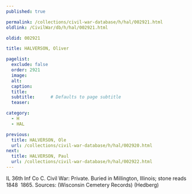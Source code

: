 ```yaml
---
published: true

permalink: /collections/civil-war-database/h/hal/002921.html
oldlink: /CivilWar/db/h/hal/002921.html

oldid: 002921

title: HALVERSON, Oliver

pagelist:
  exclude: false
  order: 2921
  image: 
  alt:
  caption:
  title:
  subtitle:      # Defaults to page subtitle
  teaser:

category: 
  - H 
  - HAL

previous:
  title: HALVERSON, Ole
  url: /collections/civil-war-database/h/hal/002920.html  
next:
  title: HALVERSON, Paul
  url: /collections/civil-war-database/h/hal/002922.html   
---
```

IL 36th Inf Co C. Civil War: Private. Buried in Millington, Illinois; stone reads &#147;1848 &#150; 1865&#148;. Sources: (Wisconsin Cemetery Records) (Hedberg)